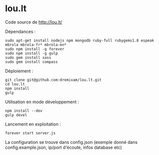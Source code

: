 lou.lt
======

Code source de http://lou.lt/

Dépendances :
    
    sudo apt-get install nodejs npm mongodb ruby-full rubygems1.8 espeak mbrola mbrola-fr* mbrola-en*
    sudo npm install -g forever
    sudo npm install -g gulp
    sudo gem install sass
    sudo gem install compass

Déploiement :

    git clone git@github.com:dremixam/lou.lt.git
    cd lou.lt
    npm install
    gulp

Utilisation en mode développement :

    npm install --dev
    gulp devel

Lancement en exploitation :

    forever start server.js

La configuration se trouve dans config.json (exemple donné dans config.example.json, ip/port d'écoute, infos database etc)
